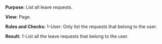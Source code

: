 
**Purpose**:
List all leave requests.

**View:**
Page.

**Rules and Checks:**
1-User:
    Only list the requests that belong to the user.

**Result:**
1-List all the leave requests that belong to the user.